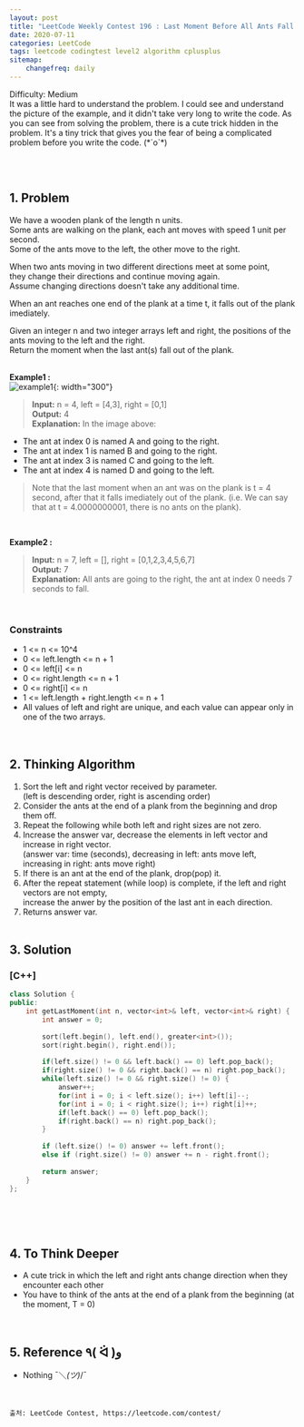 ```yaml
---
layout: post
title: "LeetCode Weekly Contest 196 : Last Moment Before All Ants Fall Out of a Plank"
date: 2020-07-11
categories: LeetCode
tags: leetcode codingtest level2 algorithm cplusplus
sitemap:
    changefreq: daily
---
```

Difficulty: Medium  
It was a little hard to understand the problem. I could see and understand the picture of the example, and it didn't take very long to write the code. As you can see from solving the problem, there is a cute trick hidden in the problem. It's a tiny trick that gives you the fear of being a complicated problem before you write the code. (\*´o`\*)  
<br/>

<br/>

## 1. Problem
We have a wooden plank of the length n units.  
Some ants are walking on the plank, each ant moves with speed 1 unit per second.  
Some of the ants move to the left, the other move to the right.  

When two ants moving in two different directions meet at some point,  
they change their directions and continue moving again.  
Assume changing directions doesn't take any additional time.  

When an ant reaches one end of the plank at a time t, it falls out of the plank imediately.  

Given an integer n and two integer arrays left and right, the positions of the ants moving to the left and the right.  
Return the moment when the last ant(s) fall out of the plank.  
<br/>

**Example1 :**  
![example1](https://assets.leetcode.com/uploads/2020/06/17/ants.jpg){: width="300"}  
> **Input:** n = 4, left = [4,3], right = [0,1]  
> **Output:** 4  
> **Explanation:** In the image above:  
  - The ant at index 0 is named A and going to the right.
  - The ant at index 1 is named B and going to the right.
  - The ant at index 3 is named C and going to the left.
  - The ant at index 4 is named D and going to the left.
  
> Note that the last moment when an ant was on the plank is t = 4 second, after that it falls imediately out of the plank. (i.e. We can say that at t = 4.0000000001, there is no ants on the plank).  
<br/>

**Example2 :**  
> **Input:** n = 7, left = [], right = [0,1,2,3,4,5,6,7]  
> **Output:** 7  
> **Explanation:** All ants are going to the right, the ant at index 0 needs 7 seconds to fall.  
<br/>

### Constraints
- 1 <= n <= 10^4
- 0 <= left.length <= n + 1
- 0 <= left[i] <= n
- 0 <= right.length <= n + 1
- 0 <= right[i] <= n
- 1 <= left.length + right.length <= n + 1
- All values of left and right are unique, and each value can appear only in one of the two arrays.
<br/><br/><br/>

## 2. Thinking Algorithm
1. Sort the left and right vector received by parameter.  
(left is descending order, right is ascending order)
2. Consider the ants at the end of a plank from the beginning and drop them off.
3. Repeat the following while both left and right sizes are not zero.
4. Increase the answer var, decrease the elements in left vector and increase in right vector.  
(answer var: time (seconds), decreasing in left: ants move left, increasing in right: ants move right)
5. If there is an ant at the end of the plank, drop(pop) it.
6. After the repeat statement (while loop) is complete, if the left and right vectors are not empty,  
increase the anwer by the position of the last ant in each direction.
7. Returns answer var.
<br/><br/>

## 3. Solution
### [C++]
```c++
class Solution {
public:
    int getLastMoment(int n, vector<int>& left, vector<int>& right) {
        int answer = 0;
        
        sort(left.begin(), left.end(), greater<int>());
        sort(right.begin(), right.end());
        
        if(left.size() != 0 && left.back() == 0) left.pop_back();
        if(right.size() != 0 && right.back() == n) right.pop_back();
        while(left.size() != 0 && right.size() != 0) {
            answer++;
            for(int i = 0; i < left.size(); i++) left[i]--;
            for(int i = 0; i < right.size(); i++) right[i]++;
            if(left.back() == 0) left.pop_back();
            if(right.back() == n) right.pop_back();
        }
        
        if (left.size() != 0) answer += left.front();
        else if (right.size() != 0) answer += n - right.front();
        
        return answer;
    }
};
```
<br/><br/><br/>

## 4. To Think Deeper
- A cute trick in which the left and right ants change direction when they encounter each other
- You have to think of the ants at the end of a plank from the beginning (at the moment, T = 0)
<br/><br/><br/>

## 5. Reference ٩( ᐛ )و
- Nothing ¯＼_(ツ)_/¯
<br/><br/><br/>

```
출처: LeetCode Contest, https://leetcode.com/contest/
```